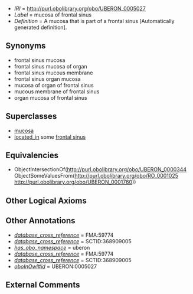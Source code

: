  * *IRI* = http://purl.obolibrary.org/obo/UBERON_0005027
 * *Label* = mucosa of frontal sinus
 * *Definition* = A mucosa that is part of a frontal sinus [Automatically generated definition].

## Synonyms

 * frontal sinus mucosa
 * frontal sinus mucosa of organ
 * frontal sinus mucous membrane
 * frontal sinus organ mucosa
 * mucosa of organ of frontal sinus
 * mucous membrane of frontal sinus
 * organ mucosa of frontal sinus

## Superclasses

 * [mucosa](../../UBERON/44/UBERON_0000344.md)
 * [located_in](../../RO/25/RO_0001025.md) some [frontal sinus](../../UBERON/60/UBERON_0001760.md)

## Equivalencies

 * ObjectIntersectionOf(<http://purl.obolibrary.org/obo/UBERON_0000344> ObjectSomeValuesFrom(<http://purl.obolibrary.org/obo/RO_0001025> <http://purl.obolibrary.org/obo/UBERON_0001760>))

## Other Logical Axioms


## Other Annotations

 * *[database_cross_reference](../../ef/oboInOwl#hasDbXref.md)* = FMA:59774
 * *[database_cross_reference](../../ef/oboInOwl#hasDbXref.md)* = SCTID:368909005
 * *[has_obo_namespace](../../ce/oboInOwl#hasOBONamespace.md)* = uberon
 * *[database_cross_reference](../../ef/oboInOwl#hasDbXref.md)* = FMA:59774
 * *[database_cross_reference](../../ef/oboInOwl#hasDbXref.md)* = SCTID:368909005
 * *[oboInOwl#id](../../id/oboInOwl#id.md)* = UBERON:0005027

## External Comments

